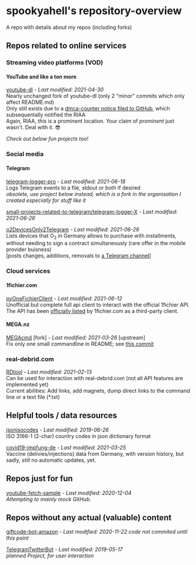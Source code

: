 # spookyahell's repository-overview
A repo with details about my repos (including forks)

## Repos related to online services
### Streaming video platforms (VOD)
#### YouTube and like a ton more
[youtube-dl](https://github.com/spookyahell/youtube-dl) - _Last modified: 2021-04-30_
<br>Nearly unchanged fork of youtube-dl (only 2 "minor" commits which only affect README.md)
<br>Only still exists due to a [dmca-counter notice filed to GitHub](https://github.com/github/dmca/blob/master/2021/04/2021-04-13-RIAA-counternotice.md), which subsequentally notified the RIAA
<br>Again, RIAA, _this_ is a prominent location. Your claim of _prominent_ just wasn't. Deal with it. 😎

_Check out below fun projects too!_

### Social media
#### Telegram
[telegram-logger-pro](https://github.com/spookyahell/telegram-logger-pro) - _Last modified: 2021-06-18_
<br>Logs Telegram events to a file, stdout or both if desired
<br><em>obsolete, use project below instead, which is a fork in the organisation I created especially for stuff like it</em>

[small-projects-related-to-telegram/telegram-logger-X](https://github.com/small-projects-related-to-telegram/telegram-logger-X) - _Last modified: 2021-06-26_

[o2DevicesOnly2Telegram](https://github.com/spookyahell/o2DevicesOnly2Telegram) - _Last modified: 2021-06-26_
<br>Lists devices that O<sub>2</sub> in Germany allows to purchase with installments,
<br>without needing to sign a contract simultaneously (rare offer in the mobile provider buisness)
<br>[posts changes, additions, removals to  [a Telegram channel](https://t.me/o2RatenkaufGeraete)]

### Cloud services
#### 1fichier.com
[pyOneFichierClient](https://github.com/spookyahell/pyOneFichierClient) - _Last modified: 2021-06-12_
<br>Unofficial but complete full api client to interact with the official 1fichier API.
<br>The API has been [officially listed](https://1fichier.com/api.html) by 1fichier.com as a third-party client.

#### MEGA.nz
[MEGAcmd](https://github.com/spookyahell/MEGAcmd) [fork]  - _Last modified: 2021-03-26_ [upstream]
<br>Fix only one small commandline in README; see [this commit](https://github.com/spookyahell/MEGAcmd/commit/1badd4eaedbcc893f533aa1c0b9c606aed21b6b2)

### real-debrid.com
[RDtool](https://github.com/spookyahell/RDtool) - _Last modified: 2021-02-13_
<br>Can be used for interaction with real-debrid.com (not all API features are implemented yet)
<br>Current abilities: Add links, add magnets, dump direct links to the command line or a text file (*.txt)

## Helpful tools / data resources
[jsonisocodes](https://github.com/spookyahell/jsonisocodes) - _Last modified: 2019-06-26_
<br>ISO 3166-1 (2-char) country codes in json dictionary format

[covid19-impfung-de](https://github.com/spookyahell/covid19-impfung-de) - _Last modified: 2021-03-25_
<br>Vaccine (delivies/injections) data from Germany, with version history, but sadly, _still_ no automatic updates, yet.

## Repos just for fun
[youtube-fetch-sample](https://github.com/spookyahell/youtube-fetch-sample) - _Last modified: 2020-12-04_
<br>_Attempting to mainly mock GitHub._

## Repos without any actual (valuable) content
[giftcode-bot-amazon](https://github.com/spookyahell/giftcode-bot-amazon) - _Last modified: 2020-11-22_
_code not commited until this point_

[TelegramTwitterBot](https://github.com/spookyahell/TelegramTwitterBot) - _Last modified: 2019-05-17_
<br>_planned Project, for user interaction_
